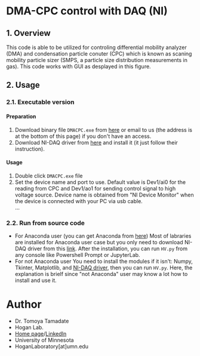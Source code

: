 # DMA-CPC control with DAQ (NI)
## 1. Overview
This code is able to be utilized for controling differential mobility analyzer (DMA) and condensation particle conuter (CPC) which is known as scaning mobility particle sizer (SMPS, a particle size distribution measurements in gas).  This code works with GUI as desplayed in this figure.

## 2. Usage
### 2.1. Executable version
#### Preparation  
1. Download binary file `DMACPC.exe` from [here](https://drive.google.com/drive/u/1/folders/1Ji9DRLZVkaaNpGYrlUw99TsapHkMQL9J) or email to us (the address is at the bottom of this page) if you don't have an access.
2. Download NI-DAQ driver from [here](https://www.ni.com/en-us/support/downloads/drivers/download.ni-daqmx.html#460239) and install it (it just follow their instruction).  
#### Usage
1. Double click `DMACPC.exe` file
2. Set the device name and port to use.  Default value is Dev1/ai0 for the reading from CPC and Dev1/ao1 for sending control signal to high voltage source.  Device name is obtained from "NI Device Monitor" when the device is connected with your PC via usb cable.  
...

### 2.2. Run from source code
* For Anaconda user (you can get Anaconda from [here](https://www.anaconda.com/))
Most of labraries are installed for Anaconda user case but you only need to download NI-DAQ driver from this [link](https://www.ni.com/en-us/support/downloads/drivers/download.ni-daqmx.html#460239).  After the installation, you can run `HV.py` from any console like Powershell Prompt or JupyterLab.
* For not Anaconda user
You need to install the modules if it isn't: Numpy, Tkinter, Matplotlib, and [NI-DAQ driver](https://www.ni.com/en-us/support/downloads/drivers/download.ni-daqmx.html#460239), then you can run `HV.py`.  Here, the explanation is brielf since "not Anaconda" user may know a lot how to install and use it.

# Author
* Dr. Tomoya Tamadate
* Hogan Lab.
* [Home page](https://hoganlab.umn.edu/)/[LinkedIn](https://www.linkedin.com/in/hogan-lab-994a3a246/)
* University of Minnesota
* HoganLaboratory[at]umn.edu
